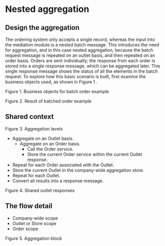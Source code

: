<!-- image -->

# Nested aggregation

## Design the aggregation

The ordering system only accepts a single record, whereas the input into the mediation module is
a nested batch message. This introduces the need for aggregation, and in this case nested
aggregation, because the batch request message is repeated on an outlet basis, and then repeated on
an order basis. Orders are sent individually; the response from each order is stored into a single
response message, which can be aggregated later. This single response message shows the status of
all the elements in the batch request. To explore how this basic scenario is built, first examine
the business objects used, as shown in Figure 1
.

Figure 1. Business objects for batch order example

<!-- image -->

Figure 2. Result of batched order example

<!-- image -->

## Shared context

Figure 3. Aggregation levels

<!-- image -->

- Aggregate on an Outlet basis.
    - Aggregate on an Order basis.
        - Call the Order service.
        - Store the current Order service within the current Outlet response.
- Repeat for each Order associated with the Outlet.
- Store the current Outlet in the company-wide aggregation store.
- Repeat for each Outlet.
- Convert all results into a response message.

Figure 4. Shared outlet responses

<!-- image -->

## The flow detail

- Company-wide scope
- Outlet or Store scope
- Order scope

Figure 5. Aggregation block

<!-- image -->